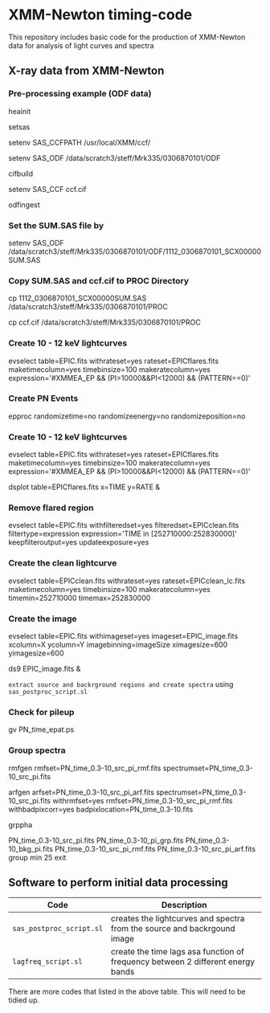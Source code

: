 # XMM-Newton timing-code

This repository includes basic code for the production of XMM-Newton data for analysis of light curves and spectra

## X-ray data from XMM-Newton

### Pre-processing example (ODF data)

heainit

setsas

setenv SAS_CCFPATH /usr/local/XMM/ccf/

setenv SAS_ODF /data/scratch3/steff/Mrk335/0306870101/ODF

cifbuild

setenv SAS_CCF ccf.cif

odfingest

### Set the SUM.SAS file by
setenv SAS_ODF /data/scratch3/steff/Mrk335/0306870101/ODF/1112_0306870101_SCX00000SUM.SAS

### Copy SUM.SAS and ccf.cif to PROC Directory

cp 1112_0306870101_SCX00000SUM.SAS /data/scratch3/steff/Mrk335/0306870101/PROC

cp ccf.cif /data/scratch3/steff/Mrk335/0306870101/PROC

### Create 10 - 12 keV lightcurves

evselect table=EPIC.fits withrateset=yes rateset=EPICflares.fits maketimecolumn=yes timebinsize=100 makeratecolumn=yes expression='#XMMEA_EP && (PI>10000&&PI<12000) && (PATTERN==0)'

### Create PN Events

epproc randomizetime=no randomizeenergy=no randomizeposition=no

### Create 10 - 12 keV lightcurves

evselect table=EPIC.fits withrateset=yes rateset=EPICflares.fits maketimecolumn=yes timebinsize=100 makeratecolumn=yes expression='#XMMEA_EP && (PI>10000&&PI<12000) && (PATTERN==0)'

dsplot table=EPICflares.fits x=TIME y=RATE &

### Remove flared region

evselect table=EPIC.fits withfilteredset=yes filteredset=EPICclean.fits filtertype=expression  expression='TIME in [252710000:252830000]' keepfilteroutput=yes updateexposure=yes

### Create the clean lightcurve

evselect table=EPICclean.fits withrateset=yes rateset=EPICclean_lc.fits maketimecolumn=yes timebinsize=100 makeratecolumn=yes timemin=252710000 timemax=252830000

### Create the image

evselect table=EPIC.fits withimageset=yes imageset=EPIC_image.fits xcolumn=X ycolumn=Y imagebinning=imageSize ximagesize=600 yimagesize=600

ds9 EPIC_image.fits &

`extract source and backrground regions and create spectra` using `sas_postproc_script.sl`

### Check for pileup

gv PN_time_epat.ps

### Group spectra 

rmfgen rmfset=PN_time_0.3-10_src_pi_rmf.fits spectrumset=PN_time_0.3-10_src_pi.fits

arfgen arfset=PN_time_0.3-10_src_pi_arf.fits spectrumset=PN_time_0.3-10_src_pi.fits withrmfset=yes rmfset=PN_time_0.3-10_src_pi_rmf.fits withbadpixcorr=yes badpixlocation=PN_time_0.3-10.fits

grppha

PN_time_0.3-10_src_pi.fits
PN_time_0.3-10_pi_grp.fits
PN_time_0.3-10_bkg_pi.fits
PN_time_0.3-10_src_pi_rmf.fits
PN_time_0.3-10_src_pi_arf.fits
group min 25
exit

## Software to perform initial data processing

| Code                       | Description                                                              |
|----------------------------|--------------------------------------------------------------------------|
| `sas_postproc_script.sl`   | creates the lightcurves and spectra from the source and backrgound image 
| `lagfreq_script.sl`        | create the time lags asa function of frequency between 2 different energy bands     |


There are more codes that listed in the above table. This will need to be tidied up.



